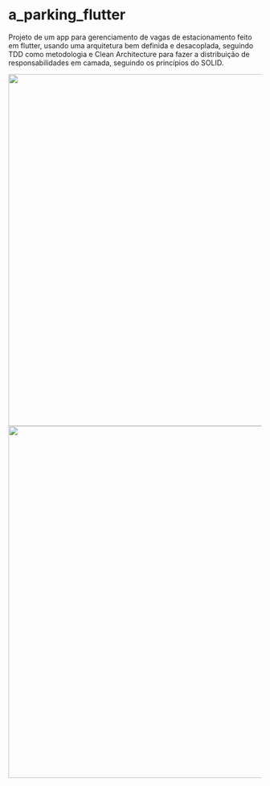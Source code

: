 # a_parking_flutter

Projeto de um app para gerenciamento de vagas de estacionamento feito em flutter, usando uma arquitetura bem definida e desacoplada, seguindo TDD como metodologia e Clean Architecture para fazer a distribuição de responsabilidades em camada, seguindo os princípios do SOLID.

<div align="center">
<img src="https://user-images.githubusercontent.com/39202278/172029777-ea03e937-b564-483b-aa11-3cad43767725.PNG" width="700px" />
</div>

<div align="center">
<img src="https://user-images.githubusercontent.com/39202278/172029852-b2133504-5141-4cb6-9ade-8d3db3e1b833.PNG" width="700px" />
</div>
 


 
